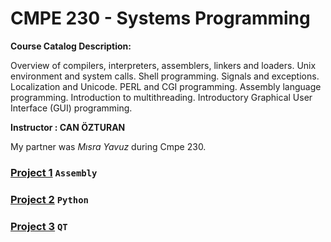 # CMPE 230 - Systems Programming


**Course Catalog Description:**

Overview of compilers, interpreters, assemblers, linkers and loaders. Unix environment and system calls. Shell programming. Signals and exceptions. Localization and Unicode. PERL and CGI programming. Assembly language programming. Introduction to multithreading. Introductory Graphical User Interface (GUI) programming.

**Instructor : CAN ÖZTURAN**


My partner was *Mısra Yavuz* during Cmpe 230.


### [Project 1](/CMPE230/Project1) `Assembly`
### [Project 2](/CMPE230/Project2) `Python`
### [Project 3](/CMPE230/Project3) `QT`

